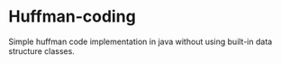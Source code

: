 # Huffman-coding
Simple huffman code implementation in java without using built-in data structure classes. 
